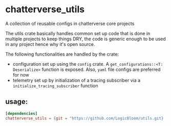 # chatterverse_utils

A collection of reusable configs in chatterverse core projects

The utils crate basically handles common set up code that is done in multiple projects to keep things DRY, the code is generic enough to be used in any project hence why it's open source.

The following functionalities are handled by the crate:

- configuration set up using the `config` crate. A `get_configurations::<T: Deserialize>` function is exposed. Also, `yaml` file configs are preferred for now
- telemetry set up by initialization of a tracing subscriber via a `initialize_tracing_subscriber` function

## usage:

```toml
[dependencies]
chatterverse_utils = {git = "https://github.com/LogicBloom/utils.git}
```